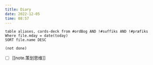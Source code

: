 ```yaml
---
title: Diary
date: 2022-12-05
time: 08:57
---
```


```dataview
table aliases, cards-deck from #ordBog AND !#suffiks AND !#præfiks Where file.mday = date(today)
SORT file.name DESC
```

```tasks
(not done)
```

- [ ] [[note.策划思维]]